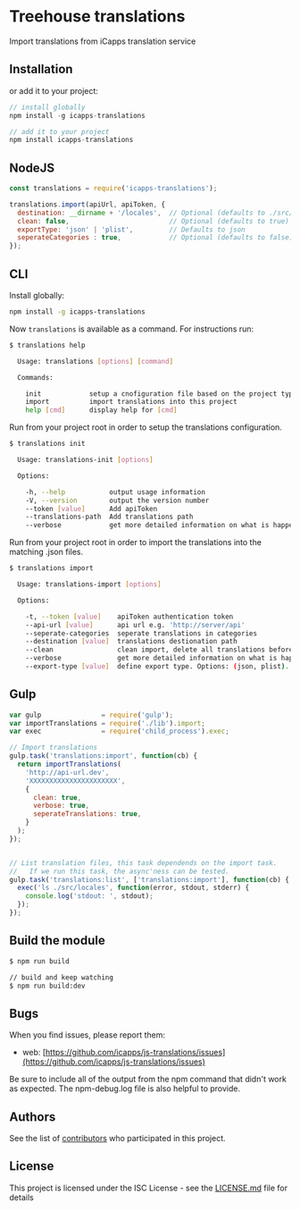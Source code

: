 # Treehouse translations

Import translations from iCapps translation service

## Installation

or add it to your project:

```javascript
// install globally
npm install -g icapps-translations

// add it to your project
npm install icapps-translations
```

## NodeJS

```javascript
const translations = require('icapps-translations');

translations.import(apiUrl, apiToken, {
  destination: __dirname + '/locales',  // Optional (defaults to ./src/locales)
  clean: false,                         // Optional (defaults to true)
  exportType: 'json' | 'plist',         // Defaults to json
  seperateCategories : true,            // Optional (defaults to false)
});
```

## CLI

Install globally:

```bash
npm install -g icapps-translations
```

Now `translations` is available as a command. For instructions run:

```bash
$ translations help

  Usage: translations [options] [command]

  Commands:

    init            setup a cnofiguration file based on the project type
    import          import translations into this project
    help [cmd]      display help for [cmd]
```

Run from your project root in order to setup the translations configuration.

```bash
$ translations init

  Usage: translations-init [options]

  Options:

    -h, --help           output usage information
    -V, --version        output the version number
    --token [value]      Add apiToken
    --translations-path  Add translations path
    --verbose            get more detailed information on what is happening 
```

Run from your project root in order to import the translations into the matching .json files.

```bash
$ translations import

  Usage: translations-import [options]

  Options:

    -t, --token [value]    apiToken authentication token
    --api-url [value]      api url e.g. 'http://server/api'
    --seperate-categories  seperate translations in categories
    --destination [value]  translations destionation path
    --clean                clean import, delete all translations before writing new
    --verbose              get more detailed information on what is happening
    --export-type [value]  define export type. Options: (json, plist). Default: json
```

## Gulp

```javascript
var gulp               = require('gulp');
var importTranslations = require('./lib').import;
var exec               = require('child_process').exec;

// Import translations
gulp.task('translations:import', function(cb) {
  return importTranslations(
    'http://api-url.dev',
    'XXXXXXXXXXXXXXXXXXXXXX',
    {
      clean: true,
      verbose: true,
      seperateTranslations: true,
    }
  );
});


// List translation files, this task dependends on the import task.
//   If we run this task, the async'ness can be tested.
gulp.task('translations:list', ['translations:import'], function(cb) {
  exec('ls ./src/locales', function(error, stdout, stderr) {
    console.log('stdout: ', stdout);
  });
});

```

## Build the module

```bash
$ npm run build

// build and keep watching
$ npm run build:dev
```

## Bugs

When you find issues, please report them:

- web: [https://github.com/icapps/js-translations/issues](https://github.com/icapps/js-translations/issues)

Be sure to include all of the output from the npm command that didn't work as expected. The npm-debug.log file is also helpful to provide.

## Authors

See the list of [contributors](https://github.com/icapps/js-translations/contributors) who participated in this project.

## License

This project is licensed under the ISC License - see the [LICENSE.md](LICENSE.md) file for details
